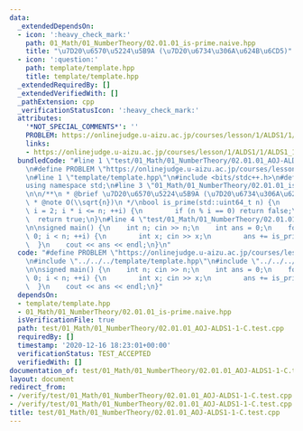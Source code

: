```yaml
---
data:
  _extendedDependsOn:
  - icon: ':heavy_check_mark:'
    path: 01_Math/01_NumberTheory/02.01.01_is-prime.naive.hpp
    title: "\u7D20\u6570\u5224\u5B9A (\u7D20\u6734\u306A\u624B\u6CD5)"
  - icon: ':question:'
    path: template/template.hpp
    title: template/template.hpp
  _extendedRequiredBy: []
  _extendedVerifiedWith: []
  _pathExtension: cpp
  _verificationStatusIcon: ':heavy_check_mark:'
  attributes:
    '*NOT_SPECIAL_COMMENTS*': ''
    PROBLEM: https://onlinejudge.u-aizu.ac.jp/courses/lesson/1/ALDS1/1/ALDS1_1_C
    links:
    - https://onlinejudge.u-aizu.ac.jp/courses/lesson/1/ALDS1/1/ALDS1_1_C
  bundledCode: "#line 1 \"test/01_Math/01_NumberTheory/02.01.01_AOJ-ALDS1-1-C.test.cpp\"\
    \n#define PROBLEM \"https://onlinejudge.u-aizu.ac.jp/courses/lesson/1/ALDS1/1/ALDS1_1_C\"\
    \n#line 1 \"template/template.hpp\"\n#include <bits/stdc++.h>\n#define int int64_t\n\
    using namespace std;\n#line 3 \"01_Math/01_NumberTheory/02.01.01_is-prime.naive.hpp\"\
    \n\n/**\n * @brief \u7D20\u6570\u5224\u5B9A (\u7D20\u6734\u306A\u624B\u6CD5)\n\
    \ * @note O(\\sqrt{n})\n */\nbool is_prime(std::uint64_t n) {\n    for (std::uint64_t\
    \ i = 2; i * i <= n; ++i) {\n        if (n % i == 0) return false;\n    }\n  \
    \  return true;\n}\n#line 4 \"test/01_Math/01_NumberTheory/02.01.01_AOJ-ALDS1-1-C.test.cpp\"\
    \n\nsigned main() {\n    int n; cin >> n;\n    int ans = 0;\n    for (int i =\
    \ 0; i < n; ++i) {\n        int x; cin >> x;\n        ans += is_prime(x);\n  \
    \  }\n    cout << ans << endl;\n}\n"
  code: "#define PROBLEM \"https://onlinejudge.u-aizu.ac.jp/courses/lesson/1/ALDS1/1/ALDS1_1_C\"\
    \n#include \"../../../template/template.hpp\"\n#include \"../../../01_Math/01_NumberTheory/02.01.01_is-prime.naive.hpp\"\
    \n\nsigned main() {\n    int n; cin >> n;\n    int ans = 0;\n    for (int i =\
    \ 0; i < n; ++i) {\n        int x; cin >> x;\n        ans += is_prime(x);\n  \
    \  }\n    cout << ans << endl;\n}"
  dependsOn:
  - template/template.hpp
  - 01_Math/01_NumberTheory/02.01.01_is-prime.naive.hpp
  isVerificationFile: true
  path: test/01_Math/01_NumberTheory/02.01.01_AOJ-ALDS1-1-C.test.cpp
  requiredBy: []
  timestamp: '2020-12-16 18:23:01+00:00'
  verificationStatus: TEST_ACCEPTED
  verifiedWith: []
documentation_of: test/01_Math/01_NumberTheory/02.01.01_AOJ-ALDS1-1-C.test.cpp
layout: document
redirect_from:
- /verify/test/01_Math/01_NumberTheory/02.01.01_AOJ-ALDS1-1-C.test.cpp
- /verify/test/01_Math/01_NumberTheory/02.01.01_AOJ-ALDS1-1-C.test.cpp.html
title: test/01_Math/01_NumberTheory/02.01.01_AOJ-ALDS1-1-C.test.cpp
---
```

